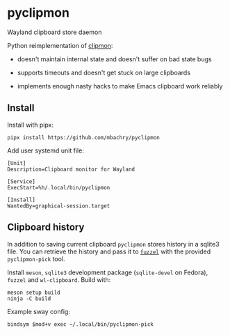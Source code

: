 # pyclipmon

Wayland clipboard store daemon

Python reimplementation of [clipmon](https://git.sr.ht/~whynothugo/clipmon):

* doesn't maintain internal state and doesn't suffer on bad state bugs

* supports timeouts and doesn't get stuck on large clipboards

* implements enough nasty hacks to make Emacs clipboard work reliably

## Install

Install with pipx:

```
pipx install https://github.com/mbachry/pyclipmon
```

Add user systemd unit file:

```
[Unit]
Description=Clipboard monitor for Wayland

[Service]
ExecStart=%h/.local/bin/pyclipmon

[Install]
WantedBy=graphical-session.target
```

## Clipboard history

In addition to saving current clipboard `pyclipmon` stores history in
a sqlite3 file. You can retrieve the history and pass it to
[`fuzzel`](https://codeberg.org/dnkl/fuzzel) with the provided
`pyclipmon-pick` tool.

Install `meson`, `sqlite3` development package (`sqlite-devel` on
Fedora), `fuzzel` and `wl-clipboard`. Build with:

```
meson setup build
ninja -C build
```

Example sway config:

```
bindsym $mod+v exec ~/.local/bin/pyclipmon-pick
```
